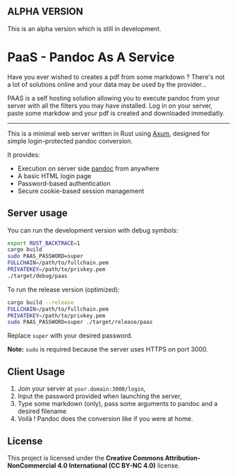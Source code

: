 ## ALPHA VERSION 

This is an alpha version which is still in development.

# PaaS - Pandoc As A Service

Have you ever wished to creates a pdf from some markdown ? There's not a lot of solutions online and your data may be used by the provider...

PAAS is a self hosting solution allowing you to execute pandoc from your server with all the filters you may have installed. 
Log in on your server, paste some markdow and your pdf is created and downloaded immediatly.

---

This is a minimal web server written in Rust using [Axum](https://docs.rs/axum/latest/axum/), designed for simple login-protected pandoc conversion.

It provides:

- Execution on server side [pandoc](https://pandoc.org/) from anywhere
- A basic HTML login page
- Password-based authentication
- Secure cookie-based session management

## Server usage 

You can run the development version with debug symbols:

```bash
export RUST_BACKTRACE=1
cargo build
sudo PAAS_PASSWORD=super 
FULLCHAIN=/path/to/fullchain.pem 
PRIVATEKEY=/path/to/privkey.pem
./target/debug/paas
````

To run the release version (optimized):

```bash
cargo build --release
FULLCHAIN=/path/to/fullchain.pem 
PRIVATEKEY=/path/to/privkey.pem
sudo PAAS_PASSWORD=super ./target/release/paas
```

Replace `super` with your desired password.

**Note:** `sudo` is required because the server uses HTTPS on port 3000.

## Client Usage 

1. Join your server at `your.domain:3000/login`,
2. Input the password provided when launching the server,
3. Type some markdown (only), pass some arguments to pandoc and a desired filename
4. Voilà ! Pandoc does the conversion like if you were at home.

## License

This project is licensed under the **Creative Commons Attribution-NonCommercial 4.0 International (CC BY-NC 4.0)** license.
